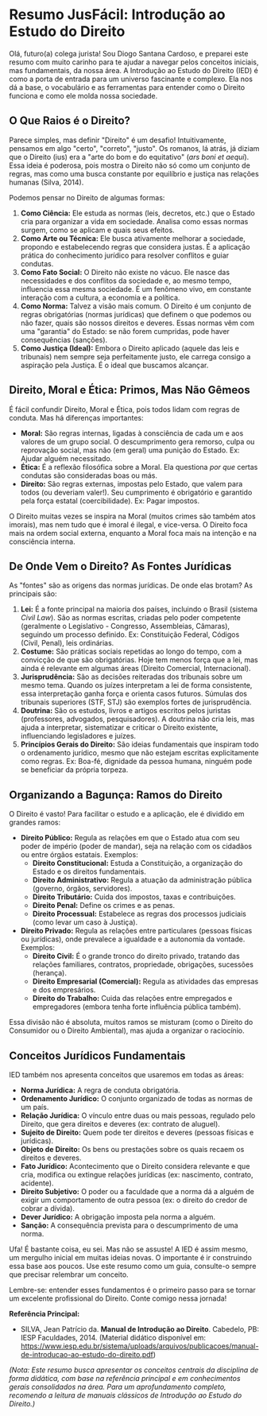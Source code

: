 # Resumo JusFácil: Introdução ao Estudo do Direito

Olá, futuro(a) colega jurista! Sou Diogo Santana Cardoso, e preparei este resumo com muito carinho para te ajudar a navegar pelos conceitos iniciais, mas fundamentais, da nossa área. A Introdução ao Estudo do Direito (IED) é como a porta de entrada para um universo fascinante e complexo. Ela nos dá a base, o vocabulário e as ferramentas para entender como o Direito funciona e como ele molda nossa sociedade.

## O Que Raios é o Direito?

Parece simples, mas definir "Direito" é um desafio! Intuitivamente, pensamos em algo "certo", "correto", "justo". Os romanos, lá atrás, já diziam que o Direito (ius) era a "arte do bom e do equitativo" (*ars boni et aequi*). Essa ideia é poderosa, pois mostra o Direito não só como um conjunto de regras, mas como uma busca constante por equilíbrio e justiça nas relações humanas (Silva, 2014).

Podemos pensar no Direito de algumas formas:

1.  **Como Ciência:** Ele estuda as normas (leis, decretos, etc.) que o Estado cria para organizar a vida em sociedade. Analisa como essas normas surgem, como se aplicam e quais seus efeitos.
2.  **Como Arte ou Técnica:** Ele busca ativamente melhorar a sociedade, propondo e estabelecendo regras que considera justas. É a aplicação prática do conhecimento jurídico para resolver conflitos e guiar condutas.
3.  **Como Fato Social:** O Direito não existe no vácuo. Ele nasce das necessidades e dos conflitos da sociedade e, ao mesmo tempo, influencia essa mesma sociedade. É um fenômeno vivo, em constante interação com a cultura, a economia e a política.
4.  **Como Norma:** Talvez a visão mais comum. O Direito é um conjunto de regras obrigatórias (normas jurídicas) que definem o que podemos ou não fazer, quais são nossos direitos e deveres. Essas normas vêm com uma "garantia" do Estado: se não forem cumpridas, pode haver consequências (sanções).
5.  **Como Justiça (Ideal):** Embora o Direito aplicado (aquele das leis e tribunais) nem sempre seja perfeitamente justo, ele carrega consigo a aspiração pela Justiça. É o ideal que buscamos alcançar.

## Direito, Moral e Ética: Primos, Mas Não Gêmeos

É fácil confundir Direito, Moral e Ética, pois todos lidam com regras de conduta. Mas há diferenças importantes:

*   **Moral:** São regras internas, ligadas à consciência de cada um e aos valores de um grupo social. O descumprimento gera remorso, culpa ou reprovação social, mas não (em geral) uma punição do Estado. Ex: Ajudar alguém necessitado.
*   **Ética:** É a reflexão filosófica sobre a Moral. Ela questiona *por que* certas condutas são consideradas boas ou más.
*   **Direito:** São regras externas, impostas pelo Estado, que valem para todos (ou deveriam valer!). Seu cumprimento é obrigatório e garantido pela força estatal (coercibilidade). Ex: Pagar impostos.

O Direito muitas vezes se inspira na Moral (muitos crimes são também atos imorais), mas nem tudo que é imoral é ilegal, e vice-versa. O Direito foca mais na ordem social externa, enquanto a Moral foca mais na intenção e na consciência interna.

## De Onde Vem o Direito? As Fontes Jurídicas

As "fontes" são as origens das normas jurídicas. De onde elas brotam? As principais são:

1.  **Lei:** É a fonte principal na maioria dos países, incluindo o Brasil (sistema *Civil Law*). São as normas escritas, criadas pelo poder competente (geralmente o Legislativo - Congresso, Assembleias, Câmaras), seguindo um processo definido. Ex: Constituição Federal, Códigos (Civil, Penal), leis ordinárias.
2.  **Costume:** São práticas sociais repetidas ao longo do tempo, com a convicção de que são obrigatórias. Hoje tem menos força que a lei, mas ainda é relevante em algumas áreas (Direito Comercial, Internacional).
3.  **Jurisprudência:** São as decisões reiteradas dos tribunais sobre um mesmo tema. Quando os juízes interpretam a lei de forma consistente, essa interpretação ganha força e orienta casos futuros. Súmulas dos tribunais superiores (STF, STJ) são exemplos fortes de jurisprudência.
4.  **Doutrina:** São os estudos, livros e artigos escritos pelos juristas (professores, advogados, pesquisadores). A doutrina não cria leis, mas ajuda a interpretar, sistematizar e criticar o Direito existente, influenciando legisladores e juízes.
5.  **Princípios Gerais do Direito:** São ideias fundamentais que inspiram todo o ordenamento jurídico, mesmo que não estejam escritas explicitamente como regras. Ex: Boa-fé, dignidade da pessoa humana, ninguém pode se beneficiar da própria torpeza.

## Organizando a Bagunça: Ramos do Direito

O Direito é vasto! Para facilitar o estudo e a aplicação, ele é dividido em grandes ramos:

*   **Direito Público:** Regula as relações em que o Estado atua com seu poder de império (poder de mandar), seja na relação com os cidadãos ou entre órgãos estatais. Exemplos:
    *   **Direito Constitucional:** Estuda a Constituição, a organização do Estado e os direitos fundamentais.
    *   **Direito Administrativo:** Regula a atuação da administração pública (governo, órgãos, servidores).
    *   **Direito Tributário:** Cuida dos impostos, taxas e contribuições.
    *   **Direito Penal:** Define os crimes e as penas.
    *   **Direito Processual:** Estabelece as regras dos processos judiciais (como levar um caso à Justiça).
*   **Direito Privado:** Regula as relações entre particulares (pessoas físicas ou jurídicas), onde prevalece a igualdade e a autonomia da vontade. Exemplos:
    *   **Direito Civil:** É o grande tronco do direito privado, tratando das relações familiares, contratos, propriedade, obrigações, sucessões (herança).
    *   **Direito Empresarial (Comercial):** Regula as atividades das empresas e dos empresários.
    *   **Direito do Trabalho:** Cuida das relações entre empregados e empregadores (embora tenha forte influência pública também).

Essa divisão não é absoluta, muitos ramos se misturam (como o Direito do Consumidor ou o Direito Ambiental), mas ajuda a organizar o raciocínio.

## Conceitos Jurídicos Fundamentais

IED também nos apresenta conceitos que usaremos em todas as áreas:

*   **Norma Jurídica:** A regra de conduta obrigatória.
*   **Ordenamento Jurídico:** O conjunto organizado de todas as normas de um país.
*   **Relação Jurídica:** O vínculo entre duas ou mais pessoas, regulado pelo Direito, que gera direitos e deveres (ex: contrato de aluguel).
*   **Sujeito de Direito:** Quem pode ter direitos e deveres (pessoas físicas e jurídicas).
*   **Objeto de Direito:** Os bens ou prestações sobre os quais recaem os direitos e deveres.
*   **Fato Jurídico:** Acontecimento que o Direito considera relevante e que cria, modifica ou extingue relações jurídicas (ex: nascimento, contrato, acidente).
*   **Direito Subjetivo:** O poder ou a faculdade que a norma dá a alguém de exigir um comportamento de outra pessoa (ex: o direito do credor de cobrar a dívida).
*   **Dever Jurídico:** A obrigação imposta pela norma a alguém.
*   **Sanção:** A consequência prevista para o descumprimento de uma norma.

Ufa! É bastante coisa, eu sei. Mas não se assuste! A IED é assim mesmo, um mergulho inicial em muitas ideias novas. O importante é ir construindo essa base aos poucos. Use este resumo como um guia, consulte-o sempre que precisar relembrar um conceito.

Lembre-se: entender esses fundamentos é o primeiro passo para se tornar um excelente profissional do Direito. Conte comigo nessa jornada!

**Referência Principal:**

*   SILVA, Jean Patrício da. **Manual de Introdução ao Direito**. Cabedelo, PB: IESP Faculdades, 2014. (Material didático disponível em: https://www.iesp.edu.br/sistema/uploads/arquivos/publicacoes/manual-de-introducao-ao-estudo-do-direito.pdf)

*(Nota: Este resumo busca apresentar os conceitos centrais da disciplina de forma didática, com base na referência principal e em conhecimentos gerais consolidados na área. Para um aprofundamento completo, recomendo a leitura de manuais clássicos de Introdução ao Estudo do Direito.)*
